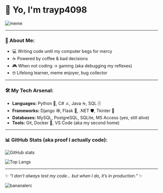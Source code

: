 # 👋 Yo, I'm trayp4098  

![meme](https://media.giphy.com/media/v1.Y2lkPTc5MGI3NjExczNrc2t0dWprNWRrM3RxNGR2dW83N3NnZmVqZXFocGZhdnVqdWd2ZiZlcD12MV9pbnRlcm5hbF9naWZfYnlfaWQmY3Q9Zw/zOvBKUUEERdNm/giphy.gif)  

---

### 🚀 About Me:
- 💻 Writing code until my computer begs for mercy  
- ☕ Powered by coffee & bad decisions  
- 🎮 When not coding → gaming (aka debugging my reflexes)  
- 🤓 Lifelong learner, meme enjoyer, bug collector  

---

### 🛠️ My Tech Arsenal:
- **Languages:** Python 🐍, C# ⚔️, Java ☕, SQL 🗄️  
- **Frameworks:** Django 🕸️, Flask 🍼, .NET 🛡️, Tkinter 🎨  
- **Databases:** MySQL, PostgreSQL, SQLite, MS Access (yes, still alive)  
- **Tools:** Git, Docker 🐳, VS Code (aka my second home)  

---

### 📊 GitHub Stats (aka proof I actually code):
![GitHub stats](https://github-readme-stats.vercel.app/api?username=trayp4098&show_icons=true&theme=radical)  

![Top Langs](https://github-readme-stats.vercel.app/api/top-langs/?username=trayp4098&layout=compact&theme=radical)  

---

✨ *“I don’t always test my code… but when I do, it’s in production.”* ✨  

![bananalerc](https://64.media.tumblr.com/15e62a95009e6e95b9be12ee02ee86b0/5c093813eea4f4ae-58/s640x960/d0041229625c770206a5d4bd637679da7597611c.gif)


